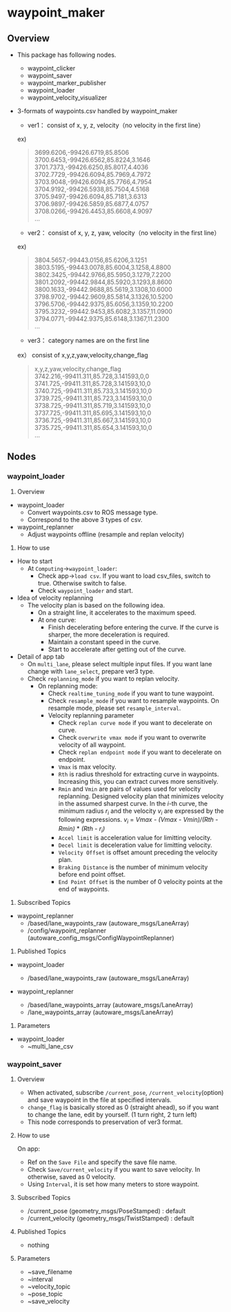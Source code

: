 # waypoint_maker

## Overview

- This package has following nodes.

    - waypoint_clicker
    - waypoint_saver
    - waypoint_marker_publisher
    - waypoint_loader
    - waypoint_velocity_visualizer

- 3-formats of waypoints.csv handled by waypoint_maker

    - ver1： consist of x, y, z, velocity（no velocity in the first line）

    ex)

    > 3699.6206,-99426.6719,85.8506 <br>
    > 3700.6453,-99426.6562,85.8224,3.1646 <br>
    > 3701.7373,-99426.6250,85.8017,4.4036 <br>
    > 3702.7729,-99426.6094,85.7969,4.7972 <br>
    > 3703.9048,-99426.6094,85.7766,4.7954 <br>
    > 3704.9192,-99426.5938,85.7504,4.5168 <br>
    > 3705.9497,-99426.6094,85.7181,3.6313 <br>
    > 3706.9897,-99426.5859,85.6877,4.0757 <br>
    > 3708.0266,-99426.4453,85.6608,4.9097 <br>
    > ... <br>

    - ver2： consist of x, y, z, yaw, velocity（no velocity in the first line）

    ex)

    > 3804.5657,-99443.0156,85.6206,3.1251 <br>
    > 3803.5195,-99443.0078,85.6004,3.1258,4.8800 <br>
    > 3802.3425,-99442.9766,85.5950,3.1279,7.2200 <br>
    > 3801.2092,-99442.9844,85.5920,3.1293,8.8600 <br>
    > 3800.1633,-99442.9688,85.5619,3.1308,10.6000 <br>
    > 3798.9702,-99442.9609,85.5814,3.1326,10.5200 <br>
    > 3796.5706,-99442.9375,85.6056,3.1359,10.2200 <br>
    > 3795.3232,-99442.9453,85.6082,3.1357,11.0900 <br>
    > 3794.0771,-99442.9375,85.6148,3.1367,11.2300 <br>
    > ... <br>

    - ver3： category names are on the first line

    ex） consist of x,y,z,yaw,velocity,change_flag

    > x,y,z,yaw,velocity,change_flag <br>
    > 3742.216,-99411.311,85.728,3.141593,0,0 <br>
    > 3741.725,-99411.311,85.728,3.141593,10,0 <br>
    > 3740.725,-99411.311,85.733,3.141593,10,0 <br>
    > 3739.725,-99411.311,85.723,3.141593,10,0 <br>
    > 3738.725,-99411.311,85.719,3.141593,10,0 <br>
    > 3737.725,-99411.311,85.695,3.141593,10,0 <br>
    > 3736.725,-99411.311,85.667,3.141593,10,0 <br>
    > 3735.725,-99411.311,85.654,3.141593,10,0 <br>
    > ... <br>

## Nodes

### waypoint_loader

1. Overview

  * waypoint_loader
    - Convert waypoints.csv to ROS message type.
    - Correspond to the above 3 types of csv.
  * waypoint_replanner
    - Adjust waypoints offline (resample and replan velocity)

1. How to use

  * How to start
    - At `Computing`->`waypoint_loader`:
      - Check app->`load csv`.
        If you want to load csv_files, switch to true.
        Otherwise switch to false.
      - Check `waypoint_loader` and start.
  * Idea of velocity replanning
    - The velocity plan is based on the following idea.
      - On a straight line, it accelerates to the maximum speed.
      - At one curve:
        * Finish decelerating before entering the curve.
          If the curve is sharper, the more deceleration is required.
        * Maintain a constant speed in the curve.
        * Start to accelerate after getting out of the curve.
  * Detail of app tab
    - On `multi_lane`, please select multiple input files. If you want lane change with `lane_select`, prepare ver3 type.
    - Check `replanning_mode` if you want to replan velocity.
      - On replanning mode:
        * Check `realtime_tuning_mode` if you want to tune waypoint.
        * Check `resample_mode` if you want to resample waypoints.
          On resample mode, please set `resample_interval`.
        * Velocity replanning parameter
          - Check `replan curve mode` if you want to decelerate on curve.
          - Check `overwrite vmax mode` if you want to overwrite velocity of all waypoint.
          - Check `replan endpoint mode` if you want to decelerate on endpoint.
          - `Vmax` is max velocity.
          - `Rth`  is radius threshold for extracting curve in waypoints.
            Increasing this, you can extract curves more sensitively.
          - `Rmin` and `Vmin` are pairs of values used for velocity replanning.
            Designed velocity plan that minimizes velocity in the assumed sharpest curve.
            In the _i_-th curve, the minimum radius _r<sub>i</sub>_ and the velocity _v<sub>i</sub>_ are expressed by the following expressions.
            _v<sub>i</sub>_ = _Vmax_ - _(Vmax - Vmin)/(Rth - Rmin)_ * _(Rth - r<sub>i</sub>)_
          - `Accel limit` is acceleration value for limitting velocity.
          - `Decel limit` is deceleration value for limitting velocity.
          - `Velocity Offset` is offset amount preceding the velocity plan.
          - `Braking Distance` is the number of minimum velocity before end point offset.
          - `End Point Offset` is the number of 0 velocity points at the end of waypoints.

1. Subscribed Topics

  * waypoint_replanner
    - /based/lane_waypoints_raw (autoware_msgs/LaneArray)
    - /config/waypoint_replanner (autoware_config_msgs/ConfigWaypointReplanner)

1. Published Topics

  * waypoint_loader
    - /based/lane_waypoints_raw (autoware_msgs/LaneArray)

  * waypoint_replanner
    - /based/lane_waypoints_array (autoware_msgs/LaneArray)
    - /lane_waypoints_array (autoware_msgs/LaneArray)

1. Parameters

  * waypoint_loader
    - ~multi_lane_csv


### waypoint_saver

1. Overview

    - When activated, subscribe `/current_pose`, `/current_velocity`(option) and save waypoint in the file at specified intervals.
    - `change_flag` is basically stored as 0 (straight ahead),
      so if you want to change the lane, edit by yourself. (1 turn right, 2 turn left)
    - This node corresponds to preservation of ver3 format.

1. How to use

    On app:
    - Ref on the `Save File` and specify the save file name.
    - Check `Save/current_velocity` if you want to save velocity.
      In otherwise, saved as 0 velocity.
    - Using `Interval`, it is set how many meters to store waypoint.

1. Subscribed Topics

    - /current_pose (geometry_msgs/PoseStamped) : default
    - /current_velocity (geometry_msgs/TwistStamped) : default

1. Published Topics

    - nothing

1. Parameters

    - ~save_filename
    - ~interval
    - ~velocity_topic
    - ~pose_topic
    - ~save_velocity
